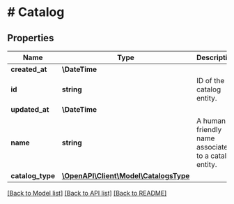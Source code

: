 # # Catalog

## Properties

Name | Type | Description | Notes
------------ | ------------- | ------------- | -------------
**created_at** | **\DateTime** |  |
**id** | **string** | ID of the catalog entity. |
**updated_at** | **\DateTime** |  |
**name** | **string** | A human-friendly name associated to a catalog entity. |
**catalog_type** | [**\OpenAPI\Client\Model\CatalogsType**](CatalogsType.md) |  |

[[Back to Model list]](../../README.md#models) [[Back to API list]](../../README.md#endpoints) [[Back to README]](../../README.md)
